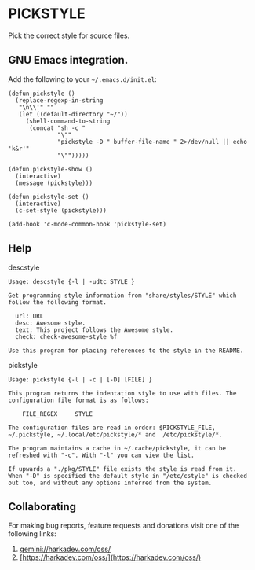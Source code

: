 # PICKSTYLE

Pick the correct style for source files.

## GNU Emacs integration.

Add the following to your `~/.emacs.d/init.el`:

    (defun pickstyle ()
      (replace-regexp-in-string
       "\n\\'" ""
       (let ((default-directory "~/"))
         (shell-command-to-string
          (concat "sh -c "
                  "\""
                  "pickstyle -D " buffer-file-name " 2>/dev/null || echo 'k&r'"
                  "\"")))))
    
    (defun pickstyle-show ()
      (interactive)
      (message (pickstyle)))
    
    (defun pickstyle-set ()
      (interactive)
      (c-set-style (pickstyle)))
    
    (add-hook 'c-mode-common-hook 'pickstyle-set)

## Help

descstyle

    Usage: descstyle {-l | -udtc STYLE }
    
    Get programming style information from "share/styles/STYLE" which
    follow the following format.
    
      url: URL
      desc: Awesome style.
      text: This project follows the Awesome style.
      check: check-awesome-style %f
    
    Use this program for placing references to the style in the README.

pickstyle

    Usage: pickstyle {-l | -c | [-D] [FILE] }
    
    This program returns the indentation style to use with files. The
    configuration file format is as follows:
    
        FILE_REGEX     STYLE
    
    The configuration files are read in order: $PICKSTYLE_FILE,
    ~/.pickstyle, ~/.local/etc/pickstyle/* and  /etc/pickstyle/*.
    
    The program maintains a cache in ~/.cache/pickstyle, it can be
    refreshed with "-c". With "-l" you can view the list.
    
    If upwards a "./pkg/STYLE" file exists the style is read from it.
    When "-D" is specified the default style in "/etc/cstyle" is checked
    out too, and without any options inferred from the system.

## Collaborating

For making bug reports, feature requests and donations visit
one of the following links:

1. [gemini://harkadev.com/oss/](gemini://harkadev.com/oss/)
2. [https://harkadev.com/oss/](https://harkadev.com/oss/)
